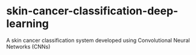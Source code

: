 # skin-cancer-classification-deep-learning
A skin cancer classification system developed using Convolutional Neural Networks (CNNs)
